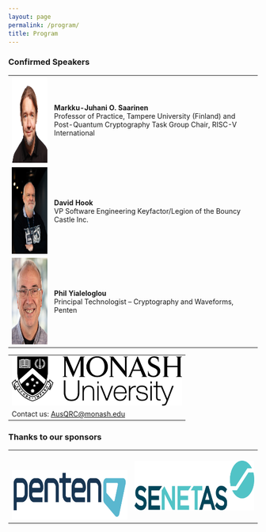 ```yaml
---
layout: page
permalink: /program/
title: Program
---
```


### Confirmed Speakers

<table style="width:100%; border:none">
  <tr>
    <td style="text-align:center;border:none"><img src="/assets/img/speaker_markku.jpg" height="175"></td>
    <td style="text-align:left;border:none"><b>Markku-Juhani O. Saarinen</b><br/>Professor of Practice, Tampere University (Finland) and Post-Quantum Cryptography Task Group Chair, RISC-V International</td>
  </tr>
  <tr>
    <td style="text-align:center;border:none"><img src="/assets/img/speaker_david_hook.jpg" height="175"></td>
    <td style="text-align:left;border:none"><b>David Hook</b><br/>VP Software Engineering Keyfactor/Legion of the Bouncy Castle Inc.</td>
  </tr>
  <tr>
    <td style="text-align:center;border:none"><img src="/assets/img/speaker_phil_Y.jpg" height="175"></td>
    <td style="text-align:left;border:none"><b>Phil Yialeloglou</b><br/>Principal Technologist – Cryptography and Waveforms, Penten</td>
  </tr>
</table>

<table style="width:100%; border:none">
  <tr>
    <td style="text-align:center;border:none"><img src="/assets/img/monash.png" height="100"></td>
  </tr>
  <tr>
    <td style="text-align:left;border:none">Contact us: <a href="mailto:AusQRC@monash.edu">AusQRC@monash.edu</a></td>
  </tr>
</table>

### Thanks to our sponsors
<table style="width:100%; border:none">
  <tr>
    <td style="text-align:center;border:none;padding-top:40px"><img src="/assets/img/penten.png" height="100"></td>
    <td style="text-align:center;vertical-align:center;border:none"><img src="/assets/img/senetas.webp" height="100"></td>
  </tr>
</table>